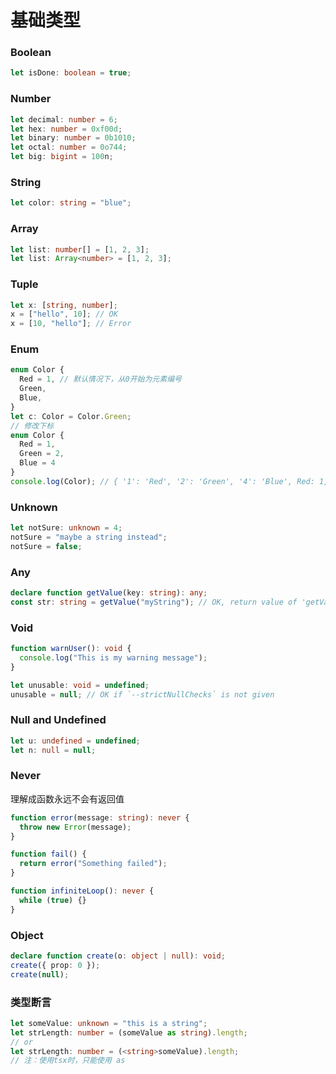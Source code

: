 # 基础类型

### Boolean

```typescript
let isDone: boolean = true; 
```

### Number

```typescript
let decimal: number = 6;
let hex: number = 0xf00d;
let binary: number = 0b1010;
let octal: number = 0o744;
let big: bigint = 100n;
```

### String

```typescript
let color: string = "blue";
```

### Array

```typescript
let list: number[] = [1, 2, 3];
let list: Array<number> = [1, 2, 3];
```

### Tuple

```typescript
let x: [string, number];
x = ["hello", 10]; // OK
x = [10, "hello"]; // Error
```

### Enum

```typescript
enum Color {
  Red = 1, // 默认情况下，从0开始为元素编号
  Green,
  Blue,
}
let c: Color = Color.Green;
// 修改下标 
enum Color {
  Red = 1,
  Green = 2,
  Blue = 4
}
console.log(Color); // { '1': 'Red', '2': 'Green', '4': 'Blue', Red: 1, Green: 2, Blue: 4 } 
```

### Unknown

```typescript
let notSure: unknown = 4;
notSure = "maybe a string instead";
notSure = false;
```

### Any

```typescript
declare function getValue(key: string): any;
const str: string = getValue("myString"); // OK, return value of 'getValue' is not checked
```

### Void

```typescript
function warnUser(): void {
  console.log("This is my warning message");
}

let unusable: void = undefined;
unusable = null; // OK if `--strictNullChecks` is not given
```

### Null and Undefined

```typescript
let u: undefined = undefined;
let n: null = null;
```

### Never 

理解成函数永远不会有返回值

```typescript
function error(message: string): never {
  throw new Error(message);
}

function fail() {
  return error("Something failed");
}

function infiniteLoop(): never {
  while (true) {}
}
```

### Object

```typescript
declare function create(o: object | null): void;
create({ prop: 0 });
create(null);
```

### 类型断言

```typescript
let someValue: unknown = "this is a string";
let strLength: number = (someValue as string).length; 
// or
let strLength: number = (<string>someValue).length;
// 注：使用tsx时，只能使用 as
```

